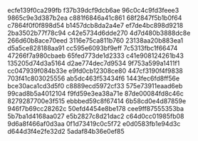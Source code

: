 ecfe139f0ca299fb
f37b39dcf9dcb6ae
96c0c4c9fd3feee3
9865c9e3d387b2ea
c881f6846a41c861
68f2847f5b1b0f64
c7864f0f0f898d54
b1457dcb8da2a4e7
ef7de4bc898d9218
2ba3502b77f78c94
c42e5734d6dde270
4d7d480b3888dc8e
266d60b8ace70eed
3116e75ca811b760
23138aa20b883ea1
d5a5ce828188aa91
cc595e6093bf9eff
7c5313fbc1f66474
47266f7a980cbaeb
65fed773de1d2333
c41e908124261b43
135205d74d3a5164
d2ae774dec7d9534
9f753a599a1411f1
cc047939f084b33e
e9fd0cb12308ce80
447cf3190f4f9838
703f41c803025556
ab5dc463f53434f6
1443fec6fd8ff56e
bce30aca1cd3d5f0
c8889ecd5972cf33
575e73911eaad6eb
99cad8b5a4012104
f9fd59e3ea38a71e
87de00084fd8c46c
8279287700e3f515
ebbbed59c8f67414
6b58cd0e4d87859e
946f7b69cc28262c
50efd4454e8be178
cee9ff87555353ba
5b7ba1d4168aa027
e5b2827c8d21dac2
c64d0cc01985fb08
9d6a8f466af0d3aa
0f1d73419c0c5f72
e0d0583fb1e94d3c
d644d3f4e2fe32d2
5adaf84b36e0ef85
